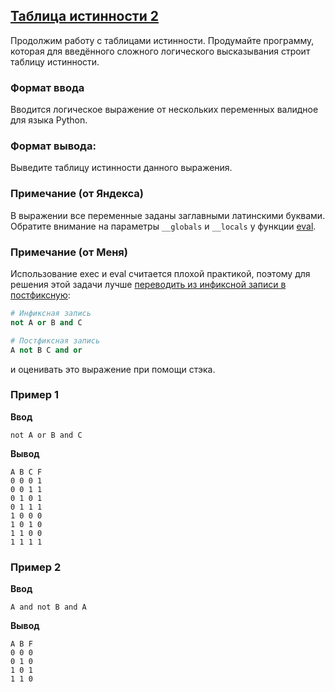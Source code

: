 ## [Таблица истинности 2](../../../solutions/3.4/34_s.py)

Продолжим работу с таблицами истинности. Продумайте программу, которая для введённого сложного логического высказывания строит таблицу истинности.

### Формат ввода

Вводится логическое выражение от нескольких переменных валидное для языка Python.

### Формат вывода:

Выведите таблицу истинности данного выражения.

### Примечание (от Яндекса)

В выражении все переменные заданы заглавными латинскими буквами.\
Обратите внимание на параметры `__globals` и `__locals` у функции [eval](https://docs.python.org/3/library/functions.html#eval).

### Примечание (от Меня)

Использование exec и eval считается плохой практикой, поэтому для решения этой задачи лучше [переводить из инфиксной записи в постфиксную](https://www.youtube.com/live/km0E_i8Dtso?si=tnpIrI4mPoAVW1RG&t=1581):

```python
# Инфиксная запись
not A or B and C

# Постфиксная запись
A not B C and or
```

и оценивать это выражение при помощи стэка.

### Пример 1

**Ввод**
```plaintext
not A or B and C
```

**Вывод**
```plaintext
A B C F
0 0 0 1
0 0 1 1
0 1 0 1
0 1 1 1
1 0 0 0
1 0 1 0
1 1 0 0
1 1 1 1
```

### Пример 2

**Ввод**
```plaintext
A and not B and A
```

**Вывод**
```plaintext
A B F
0 0 0
0 1 0
1 0 1
1 1 0
```